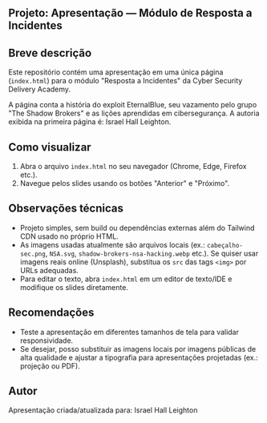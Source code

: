 ## Projeto: Apresentação — Módulo de Resposta a Incidentes

Breve descrição
----------------
Este repositório contém uma apresentação em uma única página (`index.html`) para o módulo "Resposta a Incidentes" da Cyber Security Delivery Academy.

A página conta a história do exploit EternalBlue, seu vazamento pelo grupo "The Shadow Brokers" e as lições aprendidas em cibersegurança. A autoria exibida na primeira página é: Israel Hall Leighton.

Como visualizar
---------------
1. Abra o arquivo `index.html` no seu navegador (Chrome, Edge, Firefox etc.).
2. Navegue pelos slides usando os botões "Anterior" e "Próximo".

Observações técnicas
-------------------
- Projeto simples, sem build ou dependências externas além do Tailwind CDN usado no próprio HTML.
- As imagens usadas atualmente são arquivos locais (ex.: `cabeçalho-sec.png`, `NSA.svg`, `shadow-brokers-nsa-hacking.webp` etc.). Se quiser usar imagens reais online (Unsplash), substitua os `src` das tags `<img>` por URLs adequadas.
- Para editar o texto, abra `index.html` em um editor de texto/IDE e modifique os slides diretamente.

Recomendações
------------
- Teste a apresentação em diferentes tamanhos de tela para validar responsividade.
- Se desejar, posso substituir as imagens locais por imagens públicas de alta qualidade e ajustar a tipografia para apresentações projetadas (ex.: projeção ou PDF).

Autor
-----
Apresentação criada/atualizada para: Israel Hall Leighton
